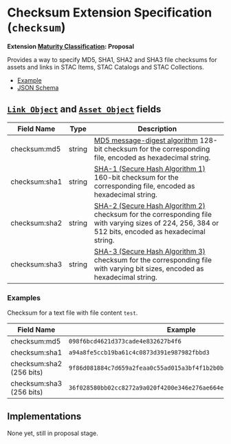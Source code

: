 # Checksum Extension Specification (`checksum`)

**Extension [Maturity Classification](../README.md#extension-maturity): Proposal**

Provides a way to specify MD5, SHA1, SHA2 and SHA3 file checksums for assets and links in STAC Items, STAC Catalogs and STAC Collections.

- [Example](examples/example-sentinel1.json)
- [JSON Schema](json-schema/schema.json)

## [`Link Object`](../../item-spec/item-spec.md#link-object) and [`Asset Object`](../../item-spec/item-spec.md#asset-object) fields

| Field Name    | Type   | Description                                                  |
| ------------- | ------ | ------------------------------------------------------------ |
| checksum:md5  | string | [MD5 message-digest algorithm](https://en.wikipedia.org/wiki/MD5) 128-bit checksum for the corresponding file, encoded as hexadecimal string. |
| checksum:sha1 | string | [SHA-1 (Secure Hash Algorithm 1)](https://en.wikipedia.org/wiki/SHA-1) 160-bit checksum for the corresponding file, encoded as hexadecimal string. |
| checksum:sha2 | string | [SHA-2 (Secure Hash Algorithm 2)](https://en.wikipedia.org/wiki/SHA-2) checksum for the corresponding file with varying sizes of 224, 256, 384 or 512 bits, encoded as hexadecimal string. |
| checksum:sha3 | string | [SHA-3 (Secure Hash Algorithm 3)](https://en.wikipedia.org/wiki/SHA-3) checksum for the corresponding file with varying bit sizes, encoded as hexadecimal string. |

### Examples

Checksum for a text file with file content `test`.

| Field Name               | Example                                                      |
| ------------------------ | ------------------------------------------------------------ |
| checksum:md5             | `098f6bcd4621d373cade4e832627b4f6`                           |
| checksum:sha1            | `a94a8fe5ccb19ba61c4c0873d391e987982fbbd3`                   |
| checksum:sha2 (256 bits) | `9f86d081884c7d659a2feaa0c55ad015a3bf4f1b2b0b822cd15d6c15b0f00a08` |
| checksum:sha3 (256 bits) | `36f028580bb02cc8272a9a020f4200e346e276ae664e45ee80745574e2f5ab80` |

## Implementations

None yet, still in proposal stage.
